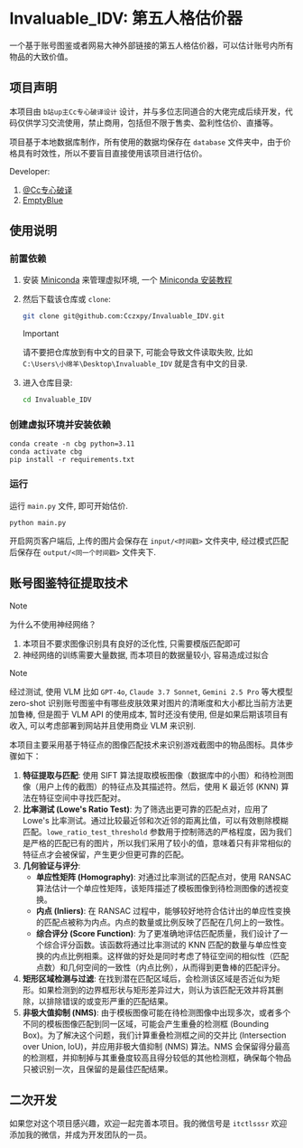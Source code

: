 # Invaluable_IDV: 第五人格估价器

一个基于账号图鉴或者网易大神外部链接的第五人格估价器，可以估计账号内所有物品的大致价值。

## 项目声明

本项目由 `b站up主Cc专心破译设计` 设计，并与多位志同道合的大佬完成后续开发，代码仅供学习交流使用，禁止商用，包括但不限于售卖、盈利性估价、直播等。

项目基于本地数据库制作，所有使用的数据均保存在 `database` 文件夹中，由于价格具有时效性，所以不要盲目直接使用该项目进行估价。

Developer:

1. [@Cc专心破译](https://space.bilibili.com/438331902)
2. [EmptyBlue](www.lyt0112.com)

## 使用说明

### 前置依赖

1. 安装 [Miniconda](https://www.anaconda.com/docs/getting-started/miniconda/main) 来管理虚拟环境, 一个 [Miniconda 安装教程](https://www.cnblogs.com/jijunhao/p/17235904.html)

2. 然后下载该仓库或 `clone`:

    ```bash
    git clone git@github.com:Cczxpy/Invaluable_IDV.git
    ```
    > [!IMPORTANT]
    > 请不要把仓库放到有中文的目录下, 可能会导致文件读取失败, 比如 `C:\Users\小绵羊\Desktop\Invaluable_IDV` 就是含有中文的目录.

3. 进入仓库目录:

    ```bash
    cd Invaluable_IDV
    ```

### 创建虚拟环境并安装依赖

```
conda create -n cbg python=3.11
conda activate cbg
pip install -r requirements.txt
```

### 运行

运行 `main.py` 文件, 即可开始估价.

```
python main.py
```

开启网页客户端后, 上传的图片会保存在 `input/<时间戳>` 文件夹中, 经过模式匹配后保存在 `output/<同一个时间戳>` 文件夹下.

## 账号图鉴特征提取技术

> [!NOTE]
> 为什么不使用神经网络？
> 
> 1. 本项目不要求图像识别具有良好的泛化性, 只需要模版匹配即可
> 2. 神经网络的训练需要大量数据, 而本项目的数据量较小, 容易造成过拟合

> [!NOTE]
> 经过测试, 使用 VLM 比如 `GPT-4o`, `Claude 3.7 Sonnet`, `Gemini 2.5 Pro` 等大模型 zero-shot 识别账号图鉴中有哪些皮肤效果对图片的清晰度和大小都比当前方法更加鲁棒, 但是囿于 VLM API 的使用成本, 暂时还没有使用, 但是如果后期该项目有收入, 可以考虑部署到网站并且使用商业 VLM 来识别.

本项目主要采用基于特征点的图像匹配技术来识别游戏截图中的物品图标。具体步骤如下：

1.  **特征提取与匹配**: 使用 SIFT 算法提取模板图像（数据库中的小图）和待检测图像（用户上传的截图）的特征点及其描述符。然后，使用 K 最近邻 (KNN) 算法在特征空间中寻找匹配对。
2.  **比率测试 (Lowe's Ratio Test)**: 为了筛选出更可靠的匹配点对，应用了 Lowe's 比率测试。通过比较最近邻和次近邻的距离比值，可以有效剔除模糊匹配。`lowe_ratio_test_threshold` 参数用于控制筛选的严格程度，因为我们是严格的匹配已有的图片，所以我们采用了较小的值，意味着只有非常相似的特征点才会被保留，产生更少但更可靠的匹配。
3.  **几何验证与评分**:
    *   **单应性矩阵 (Homography)**: 对通过比率测试的匹配点对，使用 RANSAC 算法估计一个单应性矩阵，该矩阵描述了模板图像到待检测图像的透视变换。
    *   **内点 (Inliers)**: 在 RANSAC 过程中，能够较好地符合估计出的单应性变换的匹配点被称为内点。内点的数量或比例反映了匹配在几何上的一致性。
    *   **综合评分 (Score Function)**: 为了更准确地评估匹配质量，我们设计了一个综合评分函数。该函数将通过比率测试的 KNN 匹配的数量与单应性变换的内点比例相乘。这样做的好处是同时考虑了特征空间的相似性（匹配点数）和几何空间的一致性（内点比例），从而得到更鲁棒的匹配评分。
4.  **矩形区域检测与过滤**: 在找到潜在匹配区域后，会检测该区域是否近似为矩形。如果检测到的边界框形状与矩形差异过大，则认为该匹配无效并将其删除，以排除错误的或变形严重的匹配结果。
5.  **非极大值抑制 (NMS)**: 由于模板图像可能在待检测图像中出现多次，或者多个不同的模板图像匹配到同一区域，可能会产生重叠的检测框 (Bounding Box)。为了解决这个问题，我们计算重叠检测框之间的交并比 (Intersection over Union, IoU)，并应用非极大值抑制 (NMS) 算法。NMS 会保留得分最高的检测框，并抑制掉与其重叠度较高且得分较低的其他检测框，确保每个物品只被识别一次，且保留的是最佳匹配结果。

## 二次开发

如果您对这个项目感兴趣，欢迎一起完善本项目。我的微信号是 `itctlsssr` 欢迎添加我的微信，并成为开发团队的一员。
